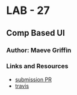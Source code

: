 # LAB - 27

## Comp Based UI

### Author: Maeve Griffin

### Links and Resources
* [submission PR](https://github.com/adoxic-401-advanced-javascript/Component-Based-UI/pull/1)
* [travis](https://travis-ci.com/adoxic-401-advanced-javascript/Component-Based-UI/builds/134119788)

